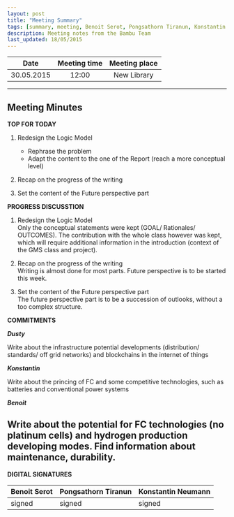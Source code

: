 ```yaml
---
layout: post
title: "Meeting Summary"
tags: [summary, meeting, Benoit Serot, Pongsathorn Tiranun, Konstantin Neumann, logic model, brochure, layar, QR Code, recap]
description: Meeting notes from the Bambu Team
last_updated: 18/05/2015
---
```


|**Date** |**Meeting time**|**Meeting place**
| ------------- |:----------------:|:-------:
|30.05.2015| 12:00 | New Library


----------


Meeting Minutes
------

 **TOP FOR TODAY**

1. Redesign the Logic Model</br>
	* Rephrase the problem
	* Adapt the content to the one of the Report (reach a more conceptual level)

2. Recap on the progress of the writing

3. Set the content of the Future perspective part


 **PROGRESS DISCUSSTION**

1. Redesign the Logic Model</br>
	Only the conceptual statements were kept (GOAL/ Rationales/ OUTCOMES). The contribution with the whole class however was kept, which will require additional information in the introduction (context of the GMS class and project).

2. Recap on the progress of the writing</br>
	Writing is almost done for most parts. Future perspective is to be started this week.

3. Set the content of the Future perspective part</br>
	The future perspective part is to be a succession of outlooks, without a too complex structure.


 **COMMITMENTS**

***Dusty***

Write about the infrastructure potential developments (distribution/ standards/ off grid networks) and blockchains in the internet of things

***Konstantin***

Write about the princing of FC and some competitive technologies, such as batteries and conventional power systems

***Benoit***

Write about the potential for FC technologies (no platinum cells) and hydrogen production developing modes. Find information about maintenance, durability.
----------


**DIGITAL SIGNATURES**

|**Benoit Serot** |**Pongsathorn Tiranun**|**Konstantin Neumann**|
|----------------|----------------|---------------|
| signed |signed  | signed |
